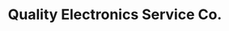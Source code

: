 ---
title: "Quality Electronics Service Co."
url: /murray/quality-electronics-service-co/
shop: Computer
---